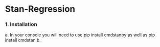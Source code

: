 # Stan-Regression
### 1. Installation
a. In your console you will need to use pip install cmdstanpy as well as pip install cmdstan
b. 
